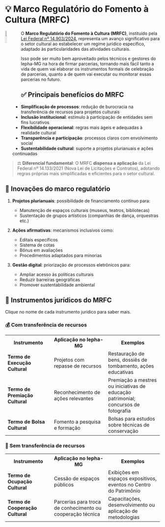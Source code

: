 # 💡 Marco Regulatório do Fomento à Cultura (MRFC)

<img 
    src="https://github.com/user-attachments/assets/1e5c747c-9ba3-457d-954c-1a20e932b8f7" 
    align="left" 
    width="10%" 
    style="margin-right: 1px;">

O **Marco Regulatório do Fomento à Cultura (MRFC)**, instituído pela [Lei Federal nº 14.903/2024](http://legislacao.planalto.gov.br/legisla/legislacao.nsf/Viw_Identificacao/lei%2014.903-2024?OpenDocument), representa um avanço significativo para o setor cultural ao estabelecer um regime jurídico específico, adaptado às particularidades das atividades culturais.

Isso pode ser muito bem aproveitado pelos técnicos e gestores do Iepha-MG na hora de firmar parcerias, tornando mais fácil tanto a
vida de quem vai elaborar os instrumentos formais de celebração de parcerias, quanto a de quem vai executar ou monitorar essas
parcerias no futuro.

## ✅ Principais benefícios do MRFC
- **Simplificação de processos**: redução de burocracia na transferência de recursos para projetos culturais
- **Inclusão institucional**: estímulo à participação de entidades sem fins lucrativos
- **Flexibilidade operacional**: regras mais ágeis e adequadas à realidade cultural
- **Transparência e participação**: processos claros com envolvimento social
- **Sustentabilidade cultural**: suporte a projetos plurianuais e ações continuadas

> ⚖️ **Diferencial fundamental**: O MRFC **dispensa a aplicação** da Lei Federal nº 14.133/2021 (Nova Lei de Licitações e Contratos), adotando regras próprias mais simplificadas e eficientes para o setor cultural.

## 🌟 Inovações do marco regulatório
1. **Projetos plurianuais**: possibilidade de financiamento contínuo para:
   - Manutenção de espaços culturais (museus, teatros, bibliotecas)
   - Sustentação de grupos artísticos (companhias de dança, orquestras etc.)

2. **Ações afirmativas**: mecanismos inclusivos como:
   - Editais específicos
   - Sistema de cotas
   - Bônus em avaliações
   - Procedimentos adaptados para minorias

3. **Gestão digital**: priorização de processos eletrônicos para:
   - Ampliar acesso às políticas culturais
   - Reduzir barreiras geográficas
   - Promover sustentabilidade ambiental

## 💼 Instrumentos jurídicos do MRFC
Clique no nome de cada instrumento jurídico para saber mais.

### 💰 Com transferência de recursos

<table>
  <tr>
    <th width="30%">Instrumento</th>
    <th width="35%">Aplicação no Iepha-MG</th>
    <th width="35%">Exemplos</th>
  </tr>
  <tr>
    <td><strong>Termo de Execução Cultural</strong></td>
    <td>Projetos com repasse de recursos</td>
    <td>Restauração de bens, dossiês de tombamento, ações educativas</td>
  </tr>
  <tr>
    <td><strong>Termo de Premiação Cultural</strong></td>
    <td>Reconhecimento de ações relevantes</td>
    <td>Premiação a mestres ou iniciativas de educação patrimonial; concursos de fotografia</td>
  </tr>
  <tr>
    <td><strong>Termo de Bolsa Cultural</strong></td>
    <td>Fomento a pesquisa e formação</td>
    <td>Bolsas para estudos sobre técnicas de conservação</td>
  </tr>
</table>

### 🤝 Sem transferência de recursos

<table>
  <tr>
    <th width="30%">Instrumento</th>
    <th width="35%">Aplicação no Iepha-MG</th>
    <th width="35%">Exemplos</th>
  </tr>
  <tr>
    <td><strong>Termo de Ocupação Cultural</strong></td>
    <td>Cessão de espaços públicos</td>
    <td>Exibições em espaços expositivos, eventos no Centro do Patrimônio</td>
  </tr>
  <tr>
    <td><strong>Termo de Cooperação Cultural</strong></td>
    <td>Parcerias para troca de conhecimento ou cooperação técnica</td>
    <td>Capacitações, desenvolvimento ou aplicação de metodologias</td>
  </tr>
</table>
